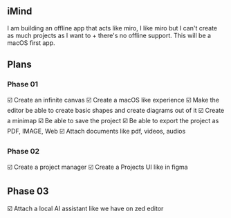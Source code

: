 ## iMind

I am building an offline app that acts like miro, I like miro but I can't create as much projects as I want to + there's no offline support. This will be a macOS first app.

## Plans

### Phase 01

☑️ Create an infinite canvas
☑️ Create a macOS like experience
☑️ Make the editor be able to create basic shapes and create diagrams out of it
☑️ Create a minimap
☑️ Be able to save the project
☑️ Be able to export the project as PDF, IMAGE, Web
☑️ Attach documents like pdf, videos, audios


### Phase 02

☑️ Create a project manager
☑️ Create a Projects UI like in figma

## Phase 03

☑️ Attach a local AI assistant like we have on zed editor